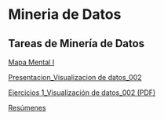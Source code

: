 # Mineria de Datos

## Tareas de Minería de Datos

[Mapa Mental I](https://github.com/MargaritaOrdaz/Mineria_de_Datos/blob/master/MapaMental_1_1802473.pdf)

[Presentacion_Visualizacion de datos_002](https://github.com/PilarAbigailMendozaAlvarez/Mineria-de-Datos-Agosto-2020---Enero-2021/blob/master/Presentacion_Visualizacion%20de%20datos_002.pdf)

[Ejercicios 1_Visualización de datos_002 (PDF)](https://github.com/PilarAbigailMendozaAlvarez/Mineria-de-Datos-Agosto-2020---Enero-2021/blob/master/Ejercicios1_Visualizaci%C3%B3n%20de%20datos_002.pdf)

[Resúmenes](https://github.com/MargaritaOrdaz/Mineria_de_Datos/blob/master/Resumenes_1802473.pdf)
